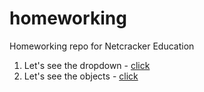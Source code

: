 # homeworking
Homeworking repo for Netcracker Education

<ol>
    <li>Let's see the dropdown - <a href="https://aggrezzorhsdj.github.io/homeworking/dropdown/">click</a></li>
    <li>Let's see the objects - <a href="https://aggrezzorhsdj.github.io/homeworking/objects/">click</a></li>
</ol>
